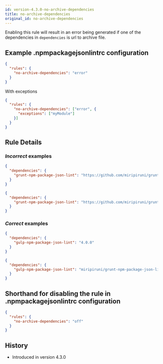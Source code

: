 ```yaml
---
id: version-4.3.0-no-archive-dependencies
title: no-archive-dependencies
original_id: no-archive-dependencies
---
```


Enabling this rule will result in an error being generated if one of the dependencies in `dependencies` is url to archive file.

## Example .npmpackagejsonlintrc configuration

```json
{
  "rules": {
    "no-archive-dependencies": "error"
  }
}
```

With exceptions

```json
{
  "rules": {
    "no-archive-dependencies": ["error", {
      "exceptions": ["myModule"]
    }]
  }
}
```

## Rule Details

### *Incorrect* examples

```json
{
  "dependencies": {
    "grunt-npm-package-json-lint": "https://github.com/miripiruni/grunt-npm-package-json-lint/archive/v1.2.3.tar.gz"
  }
}
```

```json
{
  "dependencies": {
    "grunt-npm-package-json-lint": "https://github.com/miripiruni/grunt-npm-package-json-lint/archive/v1.2.3.zip"
  }
}
```


### *Correct* examples

```json
{
  "dependencies": {
    "gulp-npm-package-json-lint": "4.0.0"
  }
}
```

```json
{
  "dependencies": {
    "gulp-npm-package-json-lint": "miripiruni/grunt-npm-package-json-lint"
  }
}
```

## Shorthand for disabling the rule in .npmpackagejsonlintrc configuration

```json
{
  "rules": {
    "no-archive-dependencies": "off"
  }
}
```

## History

* Introduced in version 4.3.0

